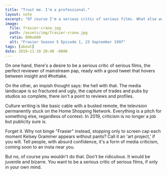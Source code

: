 ```yaml
---
title: "Trust me. I'm a professional."
layout: note
excerpt: "Of course I'm a serious critic of serious films. What else would I be?"
image:
  file: frasier-crane.jpg
  path: /assets/img/frasier-crane.jpg
  ratio: 800x600
  alt: "Frasier Season 5 Episode 1, 23 September 1997"
tags: [about]
date: 2019-11-18 20:40 -0800
---
```


On one hand, there's a desire to be a serious critic of serious films, the perfect reviewer of mainstream pap, ready with a good tweet that hovers between insight and #hottake.

On the other, an impish thought says: the hell with that. The media landscape is so fractured and ugly, the capture of trades and pubs by studios so complete, there isn't a point to reviews and profiles.

Culture writing is like basic cable with a busted remote, the television permanently stuck on the Home Shopping Network. Everything is a pitch for something else, regardless of context. In 2019, criticism is no longer a job but publicity sure is.

Forget it. Why not binge "Frasier" instead, stopping only to screen cap each moment Kelsey Grammer appears without pants? Call it an 'art project,' if you will. Tell people, with absurd confidence, it's a form of media criticism, coming soon to an insta near you.

But no, of course you wouldn't do that. Don't be ridiculous. It would be juvenile and bizarre. You want to be a serious critic of serious films, if only in your own mind.

